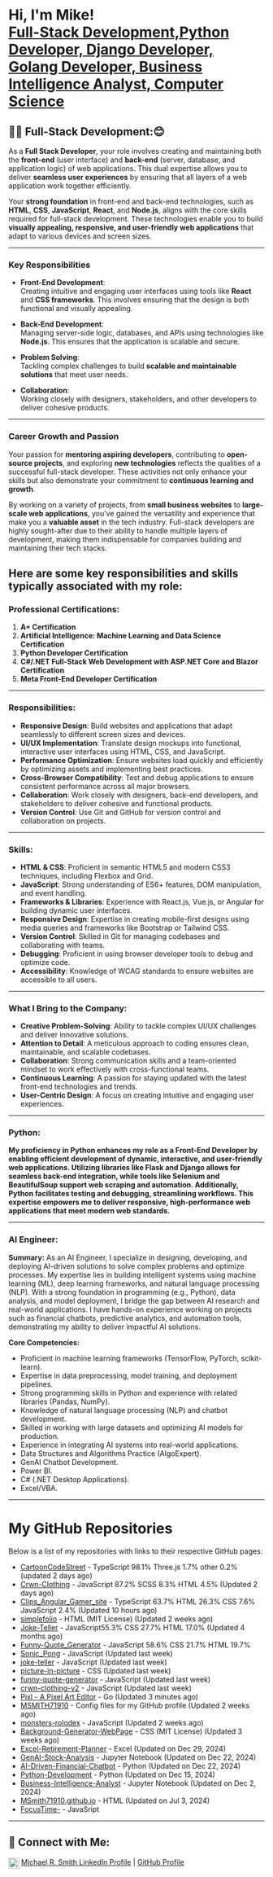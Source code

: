 <h1>Hi, I'm Mike! <br/>
    <a href="https://github.com/MSMITH71910"></a> 
    <a href="https://www.linkedin.com/in/michael-smith-2b38b260">Full-Stack Development,Python Developer, Django Developer, Golang Developer, Business Intelligence Analyst, Computer Science</a>
</h1>

<h2>👨‍💻 Full-Stack Development:😊</h2>

As a **Full Stack Developer**, your role involves creating and maintaining both the **front-end** (user interface) and **back-end** (server, database, and application logic) of web applications. This dual expertise allows you to deliver **seamless user experiences** by ensuring that all layers of a web application work together efficiently.

Your **strong foundation** in front-end and back-end technologies, such as **HTML**, **CSS**, **JavaScript**, **React**, and **Node.js**, aligns with the core skills required for full-stack development. These technologies enable you to build **visually appealing, responsive, and user-friendly web applications** that adapt to various devices and screen sizes.

---

### Key Responsibilities

- **Front-End Development**:  
  Creating intuitive and engaging user interfaces using tools like **React** and **CSS frameworks**. This involves ensuring that the design is both functional and visually appealing.

- **Back-End Development**:  
  Managing server-side logic, databases, and APIs using technologies like **Node.js**. This ensures that the application is scalable and secure.

- **Problem Solving**:  
  Tackling complex challenges to build **scalable and maintainable solutions** that meet user needs.

- **Collaboration**:  
  Working closely with designers, stakeholders, and other developers to deliver cohesive products.

---

### Career Growth and Passion

Your passion for **mentoring aspiring developers**, contributing to **open-source projects**, and exploring **new technologies** reflects the qualities of a successful full-stack developer. These activities not only enhance your skills but also demonstrate your commitment to **continuous learning and growth**.

By working on a variety of projects, from **small business websites** to **large-scale web applications**, you’ve gained the versatility and experience that make you a **valuable asset** in the tech industry. Full-stack developers are highly sought-after due to their ability to handle multiple layers of development, making them indispensable for companies building and maintaining their tech stacks.


<h2>Here are some key responsibilities and skills typically associated with my role:</h2>

### **Professional Certifications:**

1. **A+ Certification**
2. **Artificial Intelligence: Machine Learning and Data Science Certification**
3. **Python Developer Certification**
4. **C#/.NET Full-Stack Web Development with ASP.NET Core and Blazor Certification**
5. **Meta Front-End Developer Certification**

---

### **Responsibilities:**
- **Responsive Design**: Build websites and applications that adapt seamlessly to different screen sizes and devices.
- **UI/UX Implementation**: Translate design mockups into functional, interactive user interfaces using HTML, CSS, and JavaScript.
- **Performance Optimization**: Ensure websites load quickly and efficiently by optimizing assets and implementing best practices.
- **Cross-Browser Compatibility**: Test and debug applications to ensure consistent performance across all major browsers.
- **Collaboration**: Work closely with designers, back-end developers, and stakeholders to deliver cohesive and functional products.
- **Version Control**: Use Git and GitHub for version control and collaboration on projects.

---

### **Skills:**
- **HTML & CSS**: Proficient in semantic HTML5 and modern CSS3 techniques, including Flexbox and Grid.
- **JavaScript**: Strong understanding of ES6+ features, DOM manipulation, and event handling.
- **Frameworks & Libraries**: Experience with React.js, Vue.js, or Angular for building dynamic user interfaces.
- **Responsive Design**: Expertise in creating mobile-first designs using media queries and frameworks like Bootstrap or Tailwind CSS.
- **Version Control**: Skilled in Git for managing codebases and collaborating with teams.
- **Debugging**: Proficient in using browser developer tools to debug and optimize code.
- **Accessibility**: Knowledge of WCAG standards to ensure websites are accessible to all users.

---

### **What I Bring to the Company:**
- **Creative Problem-Solving**: Ability to tackle complex UI/UX challenges and deliver innovative solutions.
- **Attention to Detail**: A meticulous approach to coding ensures clean, maintainable, and scalable codebases.
- **Collaboration**: Strong communication skills and a team-oriented mindset to work effectively with cross-functional teams.
- **Continuous Learning**: A passion for staying updated with the latest front-end technologies and trends.
- **User-Centric Design**: A focus on creating intuitive and engaging user experiences.

---

### Python:
**My proficiency in Python enhances my role as a Front-End Developer by enabling efficient development of dynamic, interactive, and user-friendly web applications. Utilizing libraries like Flask and Django allows for seamless back-end integration, while tools like Selenium and BeautifulSoup support web scraping and automation. Additionally, Python facilitates testing and debugging, streamlining workflows. This expertise empowers me to deliver responsive, high-performance web applications that meet modern web standards.**

---

### AI Engineer:

**Summary:**
As an AI Engineer, I specialize in designing, developing, and deploying AI-driven solutions to solve complex problems and optimize processes. My expertise lies in building intelligent systems using machine learning (ML), deep learning frameworks, and natural language processing (NLP). With a strong foundation in programming (e.g., Python), data analysis, and model deployment, I bridge the gap between AI research and real-world applications. I have hands-on experience working on projects such as financial chatbots, predictive analytics, and automation tools, demonstrating my ability to deliver impactful AI solutions.

**Core Competencies:**

- Proficient in machine learning frameworks (TensorFlow, PyTorch, scikit-learn).
- Expertise in data preprocessing, model training, and deployment pipelines.
- Strong programming skills in Python and experience with related libraries (Pandas, NumPy).
- Knowledge of natural language processing (NLP) and chatbot development.
- Skilled in working with large datasets and optimizing AI models for production.
- Experience in integrating AI systems into real-world applications.
- Data Structures and Algorithms Practice (AlgoExpert).
- GenAI Chatbot Development.
- Power BI.
- C# (.NET Desktop Applications).
- Excel/VBA.

---

# My GitHub Repositories

Below is a list of my repositories with links to their respective GitHub pages:


- [CartoonCodeStreet](https://github.com/MSMITH71910/CartoonCodeStreet) - TypeScript 98.1% Three.js 1.7% other 0.2% (updated 2 days ago)
- [Crwn-Clothing](https://github.com/MSMITH71910/crwn-clothing) - JavaScript 87.2% SCSS 8.3% HTML 4.5% (Updated 2 days ago)
- [Clips_Angular_Gamer_site](https://github.com/MSMITH71910/Clips_Angular_Gamer_site) - TypeScript 63.7% HTML 26.3% CSS 7.6% JavaScript 2.4% (Updated 10 hours ago)
- [simplefolio](https://github.com/MSMITH71910/simplefolio) - HTML (MIT License) (Updated 2 weeks ago)
- [Joke-Teller](https://github.com/MSMITH71910/joke-teller) - JavaScript55.3% CSS 27.7% HTML 17.0% (Updated 4 months ago)
- [Funny-Quote_Generator](https://github.com/MSMITH71910/funny-quote-generator) - JavaScript 58.6% CSS 21.7% HTML 19.7%
- [Sonic_Pong](https://github.com/MSMITH71910/Sonic_Pong) - JavaScript (Updated last week)
- [joke-teller](https://github.com/MSMITH71910/joke-teller) - JavaScript (Updated last week)
- [picture-in-picture](https://github.com/MSMITH71910/picture-in-picture) - CSS (Updated last week)
- [funny-quote-generator](https://github.com/MSMITH71910/funny-quote-generator) - JavaScript (Updated last week)
- [crwn-clothing-v2](https://github.com/MSMITH71910/crwn-clothing-v2) - JavaScript (Updated last week)
- [Pixl - A Pixel Art Editor](https://github.com/MSMITH71910/github.com-MSMITH71910-pixl) - Go (Updated 3 minutes ago)
- [MSMITH71910](https://github.com/MSMITH71910/MSMITH71910) - Config files for my GitHub profile (Updated 2 weeks ago)
- [monsters-rolodex](https://github.com/MSMITH71910/monsters-rolodex) - JavaScript (Updated 2 weeks ago)
- [Background-Generator-WebPage](https://github.com/MSMITH71910/Background-Generator-WebPage) - CSS (MIT License) (Updated 3 weeks ago)
- [Excel-Retirement-Planner](https://github.com/MSMITH71910/Excel-Retirement-Planner) - Excel (Updated on Dec 29, 2024)
- [GenAI-Stock-Analysis](https://github.com/MSMITH71910/GenAI-Stock-Analysis) - Jupyter Notebook (Updated on Dec 22, 2024)
- [AI-Driven-Financial-Chatbot](https://github.com/MSMITH71910/AI-Driven-Financial-Chatbot) - Python (Updated on Dec 22, 2024)
- [Python-Development](https://github.com/MSMITH71910/Python-Development) - Python (Updated on Dec 15, 2024)
- [Business-Intelligence-Analyst](https://github.com/MSMITH71910/Business-Intelligence-Analyst) - Jupyter Notebook (Updated on Dec 2, 2024)
- [MSmith71910.github.io](https://github.com/MSMITH71910/MSmith71910.github.io) - HTML (Updated on Jul 3, 2024)
- [FocusTime-](https://github.com/MSMITH71910/FocusTime-) - JavaSript

---

## 🤳 Connect with Me:

<img align="left" alt="Michael Smith | LinkedIn" width="22px" src="https://cdn.jsdelivr.net/npm/simple-icons@v3/icons/linkedin.svg" />
<a href="https://www.linkedin.com/in/michael-smith-2b38b260">Michael R. Smith LinkedIn Profile</a> | 
<a href="https://github.com/MSMITH71910">GitHub Profile</a>
